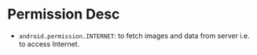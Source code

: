 # Permission Desc

* `android.permission.INTERNET`: to fetch images and data from server i.e. to access Internet.
